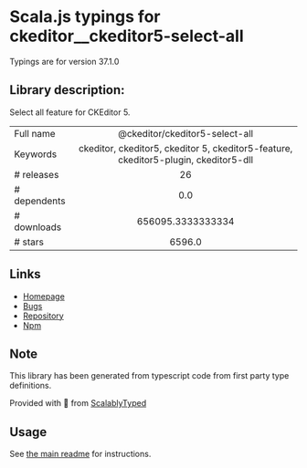 
# Scala.js typings for ckeditor__ckeditor5-select-all

Typings are for version 37.1.0

## Library description:
Select all feature for CKEditor 5.

|                    |                 |
| ------------------ | :-------------: |
| Full name          | @ckeditor/ckeditor5-select-all |
| Keywords           | ckeditor, ckeditor5, ckeditor 5, ckeditor5-feature, ckeditor5-plugin, ckeditor5-dll |
| # releases         | 26 |
| # dependents       | 0.0 |
| # downloads        | 656095.3333333334 |
| # stars            | 6596.0 |

## Links
- [Homepage](https://ckeditor.com/ckeditor-5)
- [Bugs](https://github.com/ckeditor/ckeditor5/issues)
- [Repository](https://github.com/ckeditor/ckeditor5)
- [Npm](https://www.npmjs.com/package/%40ckeditor%2Fckeditor5-select-all)
    


## Note
This library has been generated from typescript code from first party type definitions.

Provided with :purple_heart: from [ScalablyTyped](https://github.com/oyvindberg/ScalablyTyped)

## Usage
See [the main readme](../../readme.md) for instructions.


